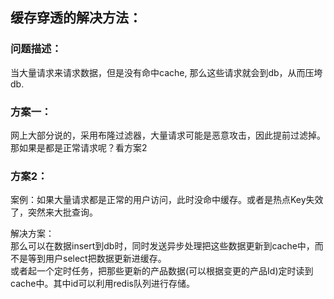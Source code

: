 ## 缓存穿透的解决方法：
### 问题描述：
当大量请求来请求数据，但是没有命中cache, 那么这些请求就会到db，从而压垮db.

### 方案一：
网上大部分说的，采用布隆过滤器，大量请求可能是恶意攻击，因此提前过滤掉。那如果是都是正常请求呢？看方案2

### 方案2：
案例：如果大量请求都是正常的用户访问，此时没命中缓存。或者是热点Key失效了，突然来大批查询。

解决方案：  
那么可以在数据insert到db时，同时发送异步处理把这些数据更新到cache中，而不是等到用户select把数据更新进缓存。  
或者起一个定时任务，把那些更新的产品数据(可以根据变更的产品Id)定时读到cache中。其中id可以利用redis队列进行存储。